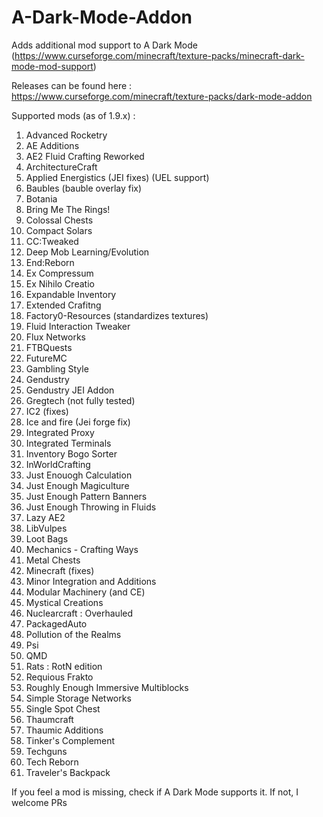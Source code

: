 # A-Dark-Mode-Addon
Adds additional mod support to A Dark Mode (https://www.curseforge.com/minecraft/texture-packs/minecraft-dark-mode-mod-support)

Releases can be found here : https://www.curseforge.com/minecraft/texture-packs/dark-mode-addon

Supported mods (as of 1.9.x) : 
1. Advanced Rocketry
2. AE Additions
3. AE2 Fluid Crafting Reworked
4. ArchitectureCraft
5. Applied Energistics (JEI fixes) (UEL support)
6. Baubles (bauble overlay fix)
7. Botania
8. Bring Me The Rings!
9. Colossal Chests
10. Compact Solars
11. CC:Tweaked
12. Deep Mob Learning/Evolution
13. End:Reborn
14. Ex Compressum
15. Ex Nihilo Creatio
16. Expandable Inventory
17. Extended Crafitng
18. Factory0-Resources (standardizes textures)
19. Fluid Interaction Tweaker
20. Flux Networks
21. FTBQuests
22. FutureMC
23. Gambling Style
24. Gendustry
25. Gendustry JEI Addon
26. Gregtech (not fully tested)
27. IC2 (fixes)
28. Ice and fire (Jei forge fix)
29. Integrated Proxy
30. Integrated Terminals
31. Inventory Bogo Sorter
32. InWorldCrafting
33. Just Enouogh Calculation
34. Just Enough Magiculture
35. Just Enough Pattern Banners
36. Just Enough Throwing in Fluids
20. Lazy AE2
21. LibVulpes
24. Loot Bags
25. Mechanics - Crafting Ways
26. Metal Chests
27. Minecraft (fixes)
28. Minor Integration and Additions
29. Modular Machinery (and CE)
30. Mystical Creations
31. Nuclearcraft : Overhauled
32. PackagedAuto
33. Pollution of the Realms
34. Psi
35. QMD
36. Rats : RotN edition
37. Requious Frakto
38. Roughly Enough Immersive Multiblocks
39. Simple Storage Networks
40. Single Spot Chest
41. Thaumcraft
42. Thaumic Additions
43. Tinker's Complement
44. Techguns
45. Tech Reborn
46. Traveler's Backpack

If you feel a mod is missing, check if A Dark Mode supports it. If not, I welcome PRs
